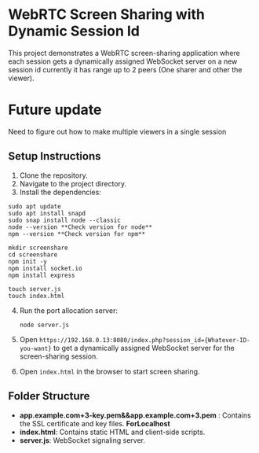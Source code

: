 # WebRTC Screen Sharing with Dynamic Session Id

This project demonstrates a WebRTC screen-sharing application where each session gets a dynamically assigned WebSocket server on a new session id currently it has range up to 2 peers (One sharer and other the viewer).

# Future update

Need to figure out how to make multiple viewers in a single session

## Setup Instructions

1. Clone the repository.
2. Navigate to the project directory.
3. Install the dependencies:


 ```On terminal
sudo apt update
sudo apt install snapd
sudo snap install node --classic
node --version **Check version for node**  
npm --version **Check version for npm**

mkdir screenshare
cd screenshare
npm init -y
npm install socket.io
npm install express

touch server.js
touch index.html
 ```
4. Run the port allocation server:

    ```On terminal
    node server.js
    ```

5. Open `https://192.168.0.13:8080/index.php?session_id={Whatever-ID-you-want}` to get a dynamically assigned WebSocket server for the screen-sharing session. 
6. Open `index.html` in the browser to start screen sharing.

## Folder Structure

- **app.example.com+3-key.pem&&app.example.com+3.pem** : Contains the SSL certificate and key files. **ForLocalhost**
- **index.html**: Contains static HTML and client-side scripts.
- **server.js**: WebSocket signaling server.
